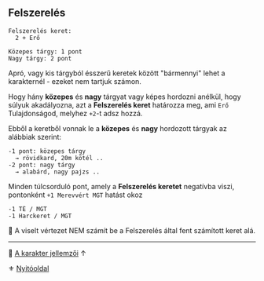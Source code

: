 ## Felszerelés

```
Felszerelés keret:
  2 + Erő

Közepes tárgy: 1 pont
Nagy tárgy: 2 pont
```

Apró, vagy kis tárgyból ésszerű keretek között "bármennyi" lehet a karakternél - ezeket nem tartjuk számon.

Hogy hány **közepes** és **nagy** tárgyat vagy képes hordozni anélkül, hogy súlyuk akadályozna, azt a **Felszerelés keret** határozza meg, ami `Erő` Tulajdonságod, melyhez `+2`-t adsz hozzá.

Ebből a keretből vonnak le a **közepes** és **nagy** hordozott tárgyak az alábbiak szerint:

```
-1 pont: közepes tárgy
  → rövidkard, 20m kötél ..
-2 pont: nagy tárgy
  → alabárd, nagy pajzs ..
```

Minden túlcsorduló pont, amely a **Felszerelés keretet** negatívba viszi, pontonként `+1 Merevvért MGT` hatást okoz
```
-1 TÉ / MGT
-1 Harckeret / MGT
```

🔆 A viselt vértezet NEM számít be a Felszerelés által fent számított keret alá.

---
🔗 [A karakter jellemzői](012_00_karakter_jellemzoi.md) ↑

⚜️ [Nyitóoldal](start.md#1-karakteralkot%C3%A1s)
